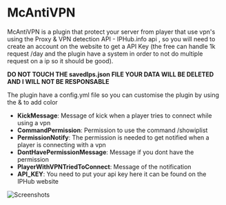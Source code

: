 # McAntiVPN


McAntiVPN is a plugin that protect your server from player that use vpn's using the Proxy & VPN detection API - IPHub.info api , so you will need to create an account on the website to get a API Key (the free can handle 1k request /day and the plugin have a system in order to not do multiple request on a ip so it should be good).

**DO NOT TOUCH THE __savedIps.json__ FILE YOUR DATA WILL BE DELETED AND I WILL NOT BE RESPONSABLE**

The plugin have a config.yml file so you can customise the plugin by using the & to add color
- **KickMessage**: Message of kick when a player tries to connect while using a vpn
- **CommandPermission**: Permission to use the command /showiplist
- **PermissionNotify**: The permission is needed to get notified when a player is connecting with a vpn
- **DontHavePermissionMessage**: Message if you dont have the permission
- **PlayerWithVPNTriedToConnect**: Message of the notification
- **API_KEY**: You need to put your api key here it can be found on the IPHub website


![Screenshots](https://cdn.discordapp.com/attachments/698616193661140995/1084205502612914236/image.png?ex=6608708f&is=65f5fb8f&hm=abc16583f11bb03d73e65eff06d6f3baad219c01800e75ca49090a99e39b387d&)
